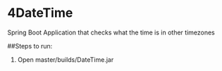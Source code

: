 # 4DateTime
Spring Boot Application that checks what the time is in other timezones

##Steps to run:
1. Open master/builds/DateTime.jar
